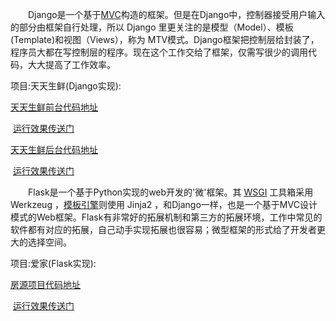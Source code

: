   Django是一个基于[MVC](https://baike.baidu.com/item/MVC)构造的框架。但是在Django中，控制器接受用户输入的部分由框架自行处理，所以 Django 里更关注的是模型（Model）、模板(Template)和视图（Views），称为 MTV模式。Django框架把控制层给封装了，程序员大都在写控制层的程序。现在这个工作交给了框架，仅需写很少的调用代码，大大提高了工作效率。

项目:天天生鲜(Django实现):

[天天生鲜前台代码地址](/Django-project/fresh_shop)  

​		[运行效果传送门](http://134.175.47.241:8090/home/index/)

[天天生鲜后台代码地址](/Django-project/fresh_shop_back)  

​		[运行效果传送门](http://134.175.47.241:8091/home/login/)



  Flask是一个基于Python实现的web开发的'微'框架。其 [WSGI](https://baike.baidu.com/item/WSGI) 工具箱采用 Werkzeug ，[模板引擎](https://baike.baidu.com/item/%E6%A8%A1%E6%9D%BF%E5%BC%95%E6%93%8E/907667)则使用 Jinja2 ，和Django一样，也是一个基于MVC设计模式的Web框架。Flask有非常好的拓展机制和第三方的拓展环境，工作中常见的软件都有对应的拓展，自己动手实现拓展也很容易；微型框架的形式给了开发者更大的选择空间。

项目:爱家(Flask实现):

[房源项目代码地址](/Flask-project/aijia)     

​		[运行效果传送门](http://134.175.47.241:8092/house/index/)

